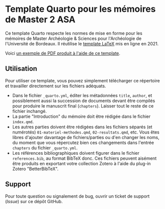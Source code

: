 Template Quarto pour les mémoires de Master 2 ASA
=================================================

Ce template Quarto respecte les normes de mise en forme pour les mémoires de Master Archéologie & Sciences pour l'Archéologie de l'Université de Bordeaux.
Il réutilise le [template LaTeX](https://gitub.u-bordeaux.fr/fsantos/template-latex-m2-bgs) mis en ligne en 2021.

Voici [un exemple de PDF produit à l'aide de ce template](_manuscrit/memoire.pdf).

## Utilisation

Pour utiliser ce template, vous pouvez simplement télécharger ce répertoire et travailler directement sur les fichiers adéquats.

* Dans le fichier `_quarto.yml`, éditer les métadonnées `title`, `author`, et possiblement aussi la succession de documents devant être compilés pour produire le manuscrit final (`chapters`). Laisser tout le reste de ce fichier inchangé.
* La partie "Introduction" du mémoire doit être rédigée dans le fichier `index.qmd`.
* Les autres parties doivent être rédigées dans les fichiers séparés (et numérotés) `01-materiel-methodes.qmd`, `02-resultats.qmd`, etc. Vous êtes libres d'ajouter davantage de fichiers/parties ou d'en changer les noms, du moment que vous répercutez bien ces changements dans l'entrée `chapters` du fichier `_quarto.yml`.
* Les références bibliographiques doivent figurer dans le fichier `references.bib`, au format BibTeX donc. Ces fichiers peuvent aisément être produits en exportant votre collection Zotero à l'aide du plug-in Zotero "BetterBibTeX".

## Support

Pour toute question ou signalement de bug, ouvrir un ticket de support (*Issue*) sur ce dépôt GitHub.
